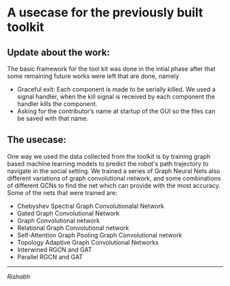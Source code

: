 # A usecase for the previously built toolkit

## Update about the work:
The basic framework for the tool kit was done in the intial phase after that some remaining future works were left that are done, namely
* Graceful exit: Each component is made to be serially killed. We used a signal handler, when the kill signal is received by each component the handler kills the component.
* Asking for the contributor’s name at startup of the GUI so the files can be saved with that name.




## The usecase:
One way we used the data collected from the toolkit is by training graph based machine learning models to predict the robot's path trajectory to navigate in the social setting.
We trained a series of Graph Neural Nets also different variations of graph convolutional network, and some combinations of different GCNs to find the net which can provide with the most accuracy.
Some of the nets that were trained are:
* Chebyshev Spectral Graph Convolutionalal Network
* Gated Graph Convolutional Network
* Graph Convolutional network
* Relational Graph Convolutional network
* Self-Attention Graph Pooling Graph Convolutional network
* Topology Adaptive Graph Convolutional Networks
* Interwined RGCN and GAT
* Parallel RGCN and GAT
* * *

*Rishabh*


